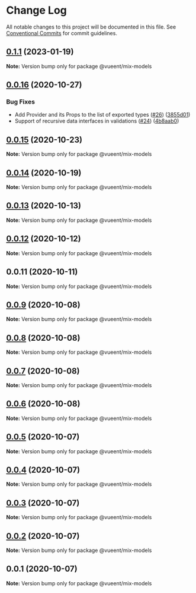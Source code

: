 # Change Log

All notable changes to this project will be documented in this file.
See [Conventional Commits](https://conventionalcommits.org) for commit guidelines.

## [0.1.1](https://github.com/vueent/vueent/compare/v0.1.0...v0.1.1) (2023-01-19)

**Note:** Version bump only for package @vueent/mix-models





## [0.0.16](https://github.com/vueent/vueent/compare/v0.0.15...v0.0.16) (2020-10-27)


### Bug Fixes

* Add Provider and its Props to the list of exported types ([#26](https://github.com/vueent/vueent/issues/26)) ([3855d01](https://github.com/vueent/vueent/commit/3855d01fd98820eb5b5a088cc38a7db85f572498))
* Support of recursive data interfaces in validations ([#24](https://github.com/vueent/vueent/issues/24)) ([4b8aab0](https://github.com/vueent/vueent/commit/4b8aab0c8237deafab4fd78e56aaa00b67134291))





## [0.0.15](https://github.com/vueent/vueent/compare/v0.0.14...v0.0.15) (2020-10-23)

**Note:** Version bump only for package @vueent/mix-models





## [0.0.14](https://github.com/vueent/vueent/compare/v0.0.13...v0.0.14) (2020-10-19)

**Note:** Version bump only for package @vueent/mix-models





## [0.0.13](https://github.com/vueent/vueent/compare/v0.0.12...v0.0.13) (2020-10-13)

**Note:** Version bump only for package @vueent/mix-models





## [0.0.12](https://github.com/vueent/vueent/compare/v0.0.11...v0.0.12) (2020-10-12)

**Note:** Version bump only for package @vueent/mix-models





## 0.0.11 (2020-10-11)

**Note:** Version bump only for package @vueent/mix-models





## [0.0.9](https://github.com/vueent/vueent/compare/@vueent/mix-models@0.0.8...@vueent/mix-models@0.0.9) (2020-10-08)

**Note:** Version bump only for package @vueent/mix-models





## [0.0.8](https://github.com/vueent/vueent/compare/@vueent/mix-models@0.0.7...@vueent/mix-models@0.0.8) (2020-10-08)

**Note:** Version bump only for package @vueent/mix-models





## [0.0.7](https://github.com/vueent/vueent/compare/@vueent/mix-models@0.0.6...@vueent/mix-models@0.0.7) (2020-10-08)

**Note:** Version bump only for package @vueent/mix-models





## [0.0.6](https://github.com/vueent/vueent/compare/@vueent/mix-models@0.0.5...@vueent/mix-models@0.0.6) (2020-10-08)

**Note:** Version bump only for package @vueent/mix-models





## [0.0.5](https://github.com/vueent/vueent/compare/@vueent/mix-models@0.0.4...@vueent/mix-models@0.0.5) (2020-10-07)

**Note:** Version bump only for package @vueent/mix-models





## [0.0.4](https://github.com/vueent/vueent/compare/@vueent/mix-models@0.0.3...@vueent/mix-models@0.0.4) (2020-10-07)

**Note:** Version bump only for package @vueent/mix-models





## [0.0.3](https://github.com/vueent/vueent/compare/@vueent/mix-models@0.0.1...@vueent/mix-models@0.0.3) (2020-10-07)

**Note:** Version bump only for package @vueent/mix-models





## [0.0.2](https://github.com/vueent/vueent/compare/@vueent/mix-models@0.0.1...@vueent/mix-models@0.0.2) (2020-10-07)

**Note:** Version bump only for package @vueent/mix-models





## 0.0.1 (2020-10-07)

**Note:** Version bump only for package @vueent/mix-models
